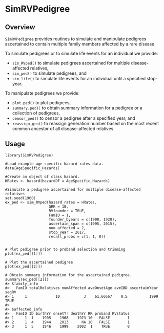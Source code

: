 # SimRVPedigree

## Overview
`SimRVPedigree` provides routines to simulate and manipulate pedigrees ascertained to contain multiple family members affected by a rare disease.

To simulate pedigrees or to simulate life events for an individual we provide:
* `sim_RVped()` to simulate pedigrees ascertained for multiple disease-affected relatives,
* `sim_ped()` to simulate pedigrees, and
* `sim_life()` to simulate life events for an individual until a specified stop-year.

To manipulate pedigrees we provide:
* `plot.ped()` to plot pedigrees,
* `summary.ped()` to obtain summary information for a pedigree or a collection of pedigrees,
* `censor_ped()` to censor a pedigree after a specified year, and
* `reassign_gen()` to reassign generation number based on the most recent common ancestor of all disease-affected relatives.

## Usage
```
library(SimRVPedigree)

#Load example age-specific hazard rates data.
data(AgeSpecific_Hazards)

#Create an object of class hazard.
HRates <- hazard(hazardDF = AgeSpecific_Hazards)

#Simulate a pedigree ascertained for multiple disease-affected relatives
set.seed(1960)
ex_ped <- sim_RVped(hazard_rates = HRates,
                    GRR = 10,
                    RVfounder = TRUE,
                    FamID = 1,
                    founder_byears = c(1900, 1920),
                    ascertain_span = c(1995, 2015),
                    num_affected = 2,
                    stop_year = 2017,
                    recall_probs = c(1, 1, 0))


# Plot pedigree prior to proband selection and trimming
plot(ex_ped[[1]])

# Plot the ascertained pedigree
plot(ex_ped[[2]])

# Obtain summary information for the ascertained pedigree.
summary(ex_ped[[2]])
#> $family_info
#>   FamID totalRelatives numAffected aveOnsetAge aveIBD ascertainYear segRV
#> 1     1             10           3    61.66667    0.5          1999  TRUE
#> 
#> $affected_info
#>   FamID ID birthYr onsetYr deathYr RR proband RVstatus
#> 1     1  1    1905    1968    1973 10   FALSE        1
#> 2     1  4    1944    2013      NA 10   FALSE        1
#> 3     1  5    1946    1999    2002  1    TRUE        0
```
